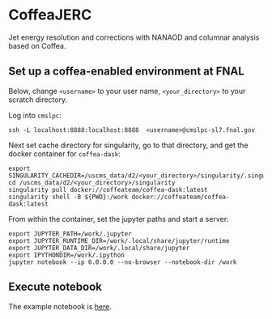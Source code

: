 # CoffeaJERC
Jet energy resolution and corrections with NANAOD and columnar analysis based on Coffea. 

## Set up a coffea-enabled environment at FNAL

Below, change `<username>` to your user name, `<your_directory>` to your scratch directory. 

Log into `cmslpc`: 

```
ssh -L localhost:8888:localhost:8888  <username>@cmslpc-sl7.fnal.gov
```

Next set cache directory for singularity, go to that directory, and get the docker container for `coffea-dask`: 

```
export SINGULARITY_CACHEDIR=/uscms_data/d2/<your_directory>/singularity/.singularity
cd /uscms_data/d2/<your_directory>/singularity
singularity pull docker://coffeateam/coffea-dask:latest
singularity shell -B ${PWD}:/work docker://coffeateam/coffea-dask:latest
```

From within the container, set the jupyter paths and start a server: 

```
export JUPYTER_PATH=/work/.jupyter
export JUPYTER_RUNTIME_DIR=/work/.local/share/jupyter/runtime
export JUPYTER_DATA_DIR=/work/.local/share/jupyter
export IPYTHONDIR=/work/.ipython
jupyter notebook --ip 0.0.0.0 --no-browser --notebook-dir /work
```


## Execute notebook

The example notebook is [here](https://github.com/cms-jet/CoffeaJERC/blob/master/genL2L3.ipynb). 

